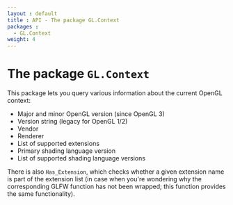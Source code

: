 ```yaml
---
layout : default
title : API - The package GL.Context
packages :
  - GL.Context
weight: 4
---
```


# The package `GL.Context`

This package lets you query various information about the current OpenGL
context:

 * Major and minor OpenGL version (since OpenGL 3)
 * Version string (legacy for OpenGL 1/2)
 * Vendor
 * Renderer
 * List of supported extensions
 * Primary shading language version
 * List of supported shading language versions

There is also `Has_Extension`, which checks whether a given extension
name is part of the extension list (in case when you're wondering why
the corresponding GLFW function has not been wrapped; this function
provides the same functionality).